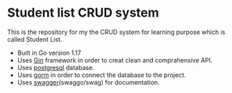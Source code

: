 # Student list CRUD system
This is the repository for my the CRUD system for learning purpose which is called Student List. 

- Built in Go version 1.17
- Uses [Gin](https://github.com/gin-gonic/gin) framework in order to creat clean and comprahensive API.
- Uses [postgresql](www.postgresql.org) database.
- Uses [gorm](https://github.com/jinzhu/gorm) in order to connect the database to the project.
- Uses [swagger](https://github.com/swaggo/swag)(swaggo/swag) for documentation.

